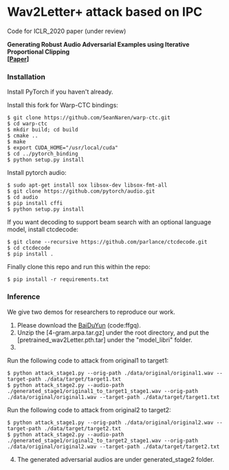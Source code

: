 # Wav2Letter+ attack based on IPC 
Code for ICLR_2020 paper (under review)

**Generating Robust Audio Adversarial Examples using Iterative Proportional Clipping** <br />
**[[Paper](https://openreview.net/forum?id=HJgFW6EKvH)]** <br />

### Installation
Install PyTorch if you haven't already.

Install this fork for Warp-CTC bindings:

    $ git clone https://github.com/SeanNaren/warp-ctc.git
    $ cd warp-ctc
    $ mkdir build; cd build
    $ cmake ..
    $ make
    $ export CUDA_HOME="/usr/local/cuda"
    $ cd ../pytorch_binding
    $ python setup.py install

Install pytorch audio:

    $ sudo apt-get install sox libsox-dev libsox-fmt-all
    $ git clone https://github.com/pytorch/audio.git
    $ cd audio
    $ pip install cffi
    $ python setup.py install

If you want decoding to support beam search with an optional language model, install ctcdecode:

    $ git clone --recursive https://github.com/parlance/ctcdecode.git
    $ cd ctcdecode
    $ pip install .

Finally clone this repo and run this within the repo:

    $ pip install -r requirements.txt

### Inference 
We give two demos for researchers to reproduce our work.
1. Please download the [BaiDuYun](https://pan.baidu.com/s/1SuveHraSzv_Q9LhhOxxS4A) (code:ffgq).
2. Unzip the [4-gram.arpa.tar.gz] under the root directory, and put the [pretrained_wav2Letter.pth.tar] under the "model_libri" folder.
3. 
Run the following code to attack from original1 to target1:

    $ python attack_stage1.py --orig-path ./data/original/original1.wav --target-path ./data/target/target1.txt
    $ python attack_stage2.py --audio-path ./generated_stage1/original1_to_target1_stage1.wav --orig-path ./data/original/original1.wav --target-path ./data/target/target1.txt

Run the following code to attack from original2 to target2:

    $ python attack_stage1.py --orig-path ./data/original/original2.wav --target-path ./data/target/target2.txt
    $ python attack_stage2.py --audio-path ./generated_stage1/original2_to_target2_stage1.wav --orig-path ./data/original/original2.wav --target-path ./data/target/target2.txt 
4. The generated adversarial audios are under generated_stage2 folder.
